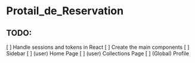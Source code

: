 # Protail_de_Reservation

## TODO:

[ ] Handle sessions and tokens in React
[ ] Create the main components
[ ] Sidebar
[ ] (user) Home Page
[ ] (user) Collections Page
[ ] (Global) Profile
